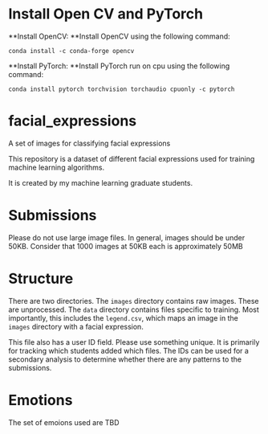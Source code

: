 # Install Open CV and PyTorch
**Install OpenCV: **Install OpenCV using the following command:
```
conda install -c conda-forge opencv
```
**Install PyTorch: **Install PyTorch run on cpu using the following command:
```
conda install pytorch torchvision torchaudio cpuonly -c pytorch
```


# facial_expressions
A set of images for classifying facial expressions

This repository is a dataset of different facial expressions used for 
training machine learning algorithms.

It is created by my machine learning graduate students.

# Submissions
Please do not use large image files. In general, images should be under 50KB.
Consider that 1000 images at 50KB each is approximately 50MB

# Structure
There are two directories. The `images` directory contains raw images. These
are unprocessed. The `data` directory contains files specific to training.
Most importantly, this includes the `legend.csv`, which maps an image in the
`images` directory with a facial expression. 

This file also has a user ID field. Please use something unique.
It is primarily for tracking which students added which files.
The IDs can be used for a secondary analysis to determine
whether there are any patterns to the submissions.

# Emotions
The set of emoions used are TBD

